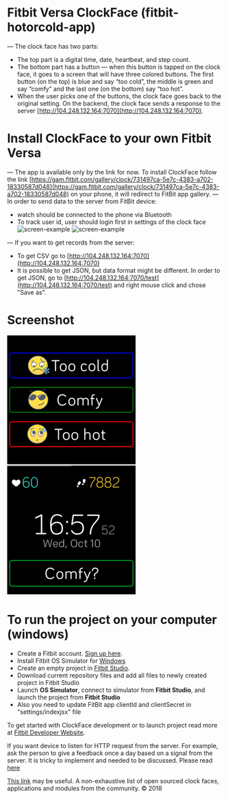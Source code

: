 # Fitbit Versa ClockFace (fitbit-hotorcold-app)

— The clock face has two parts:

- The top part is a digital time, date, heartbeat, and step count. 
- The bottom part has a button — when this button is tapped on the clock face, it goes to a screen that will have three colored buttons. The first button (on the top) is blue and say “too cold”, the middle is green and say “comfy” and the last one (on the bottom) say “too hot”. 
- When the user picks one of the buttons, the clock face goes back to the original setting. On the backend, the clock face sends a response to the server [http://104.248.132.164:7070](http://104.248.132.164:7070).

# Install  ClockFace to your own Fitbit Versa

— The app is available only by the link for now. To install ClockFace follow the link [https://gam.fitbit.com/gallery/clock/731497ca-5e7c-4383-a702-18330587d048](https://gam.fitbit.com/gallery/clock/731497ca-5e7c-4383-a702-18330587d048) on your phone, it will redirect to FitBit app gallery.
— In order to send data to the server from FitBit device:
- watch should be connected to the phone via Bluetooth
- To track user id, user should login first in settings of the clock face
![screen-example](./screen/image3.png)
![screen-example](./screen/image4.png)

— If you want to get records from the server:

- To get CSV go to [http://104.248.132.164:7070](http://104.248.132.164:7070)
- It is possible to get JSON, but data format might be different. In order to get JSON, go to [http://104.248.132.164:7070/test](http://104.248.132.164:7070/test) and right mouse click and chose "Save as".

# Screenshot
![screen-example](./screen/image1.png)
![screen-example](./screen/image2.png)

# To run the project on your computer (windows)
  - Create a Fitbit account. [Sign up here](https://www.fitbit.com/signup).
  - Install Fitbit OS Simulator for [Windows](https://simulator-updates.fitbit.com/download/latest/win)
  - Create an empty project in [Fitbit Studio](https://studio.fitbit.com/projects).
  - Download current repository files and add all files to newly created project in Fitbit Studio
  - Launch **OS Simulator**, connect to simulator from **Fitbit Studio**, and launch the project from **Fitbit Studio**
  - Also you need to update FitBit app clientId and clientSecret in "settings/indexjsx" file
 
To get started with ClockFace development or to launch project read more at [Fitbit Developer Website](https://dev.fitbit.com/getting-started/).

If you want device to listen for HTTP request from the server. For example, ask the person to give a feedback once a day based on a signal from the server. It is tricky to implement and needed to be discussed. Please read [here](https://community.fitbit.com/t5/SDK-Development/How-to-make-device-listen-for-http-request-from-the-server/td-p/2963102)

[This link](https://github.com/Fitbit/ossapps) may be useful. A non-exhaustive list of open sourced clock faces, applications and modules from the community.
© 2018
